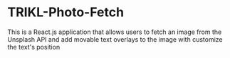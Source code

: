 # TRIKL-Photo-Fetch
This is a React.js application that allows users to fetch an image from the Unsplash API and  add movable text overlays to the image with customize the text's position
